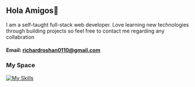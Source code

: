 ## Hola Amigos👋
I am a self-taught full-stack web developer. Love learning new technologies through building projects so
feel free to contact me regarding any collabration 
#### Email: richardroshan0110@gmail.com


 ### My Space
[![My Skills](https://skillicons.dev/icons?i=html,css,js,firebase,git,github,py,solidity,cpp,vscode,flutter,dart,anaconda)](https://skillicons.dev)


<!--
**richard-06/Richard-06** is a ✨ _special_ ✨ repository because its `README.md` (this file) appears on your GitHub profile.

Here are some ideas to get you started:

- 🔭 I’m currently working on ...
- 🌱 I’m currently learning ...
- 👯 I’m looking to collaborate on ...
- 🤔 I’m looking for help with ...
- 💬 Ask me about ...
- 📫 How to reach me: ...
- 😄 Pronouns: ...
- ⚡ Fun fact: ...
-->
